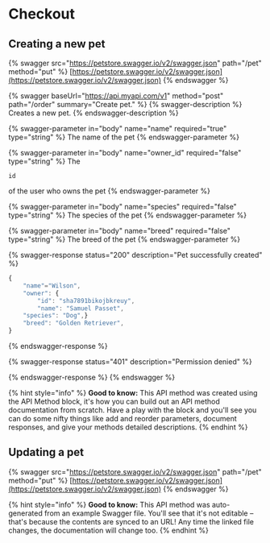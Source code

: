 # Checkout

## Creating a new pet

{% swagger src="https://petstore.swagger.io/v2/swagger.json" path="/pet" method="put" %}
[https://petstore.swagger.io/v2/swagger.json](https://petstore.swagger.io/v2/swagger.json)
{% endswagger %}

{% swagger baseUrl="https://api.myapi.com/v1" method="post" path="/order" summary="Create pet." %}
{% swagger-description %}
Creates a new pet.
{% endswagger-description %}

{% swagger-parameter in="body" name="name" required="true" type="string" %}
The name of the pet
{% endswagger-parameter %}

{% swagger-parameter in="body" name="owner_id" required="false" type="string" %}
The 

`id`

 of the user who owns the pet
{% endswagger-parameter %}

{% swagger-parameter in="body" name="species" required="false" type="string" %}
The species of the pet
{% endswagger-parameter %}

{% swagger-parameter in="body" name="breed" required="false" type="string" %}
The breed of the pet
{% endswagger-parameter %}

{% swagger-response status="200" description="Pet successfully created" %}
```javascript
{
    "name"="Wilson",
    "owner": {
        "id": "sha7891bikojbkreuy",
        "name": "Samuel Passet",
    "species": "Dog",}
    "breed": "Golden Retriever",
}
```
{% endswagger-response %}

{% swagger-response status="401" description="Permission denied" %}

{% endswagger-response %}
{% endswagger %}

{% hint style="info" %}
**Good to know:** This API method was created using the API Method block, it's how you can build out an API method documentation from scratch. Have a play with the block and you'll see you can do some nifty things like add and reorder parameters, document responses, and give your methods detailed descriptions.
{% endhint %}

## Updating a pet

{% swagger src="https://petstore.swagger.io/v2/swagger.json" path="/pet" method="put" %}
[https://petstore.swagger.io/v2/swagger.json](https://petstore.swagger.io/v2/swagger.json)
{% endswagger %}

{% hint style="info" %}
**Good to know:** This API method was auto-generated from an example Swagger file. You'll see that it's not editable – that's because the contents are synced to an URL! Any time the linked file changes, the documentation will change too.
{% endhint %}
